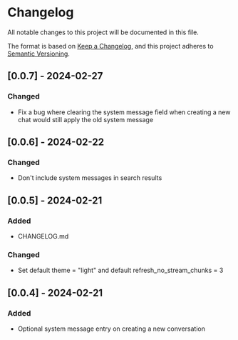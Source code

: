 # Changelog

All notable changes to this project will be documented in this file.

The format is based on [Keep a Changelog](https://keepachangelog.com/en/1.0.0/), and this project adheres to [Semantic Versioning](https://semver.org/).
<!-- 
## [Unreleased]

### Added

- New feature X
- New dependency Y

### Changed

- Improved performance of feature Z
- Updated dependency A to version B

### Fixed

- Fixed bug C
- Fixed compatibility issue with D

### Removed

- Removed deprecated feature E -->
## [0.0.7] - 2024-02-27

### Changed

- Fix a bug where clearing the system message field when creating a new chat would still apply the old system message

## [0.0.6] - 2024-02-22

### Changed

- Don't include system messages in search results

## [0.0.5] - 2024-02-21

### Added
  
  - CHANGELOG.md

### Changed

- Set default theme = "light" and default refresh_no_stream_chunks = 3

## [0.0.4] - 2024-02-21

### Added

- Optional system message entry on creating a new conversation



